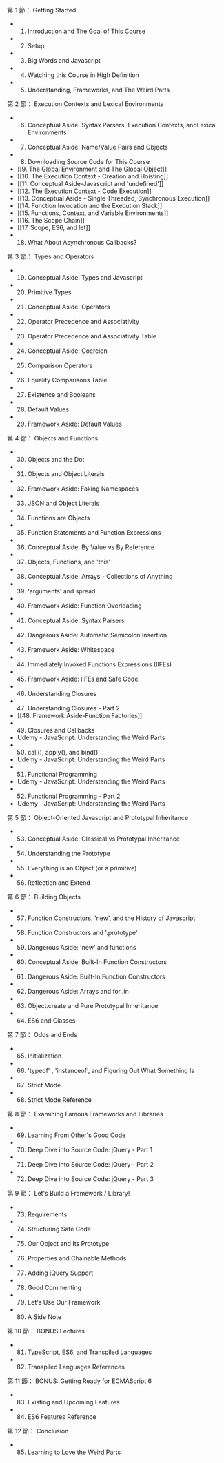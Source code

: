 
第 1 節： Getting Started
- 1. Introduction and The Goal of This Course
- 2. Setup
- 3. Big Words and Javascript
- 4. Watching this Course in High Definition
- 5. Understanding, Frameworks, and The Weird Parts

第 2 節： Execution Contexts and Lexical Environments
- 6. Conceptual Aside: Syntax Parsers, Execution Contexts, andLexical Environments
- 7. Conceptual Aside: Name/Value Pairs and Objects
- 8. Downloading Source Code for This Course
- [[9. The Global Environment and The Global Object]]
- [[10. The Execution Context - Creation and Hoisting]]
- [[11. Conceptual Aside-Javascript and 'undefined']]
- [[12. The Execution Context - Code Execution]]
- [[13. Conceptual Aside - Single Threaded, Synchronous Execution]]
- [[14. Function Invocation and the Execution Stack]]
- [[15. Functions, Context, and Variable Environments]]
- [[16. The Scope Chain]]
- [[17. Scope, ES6, and let]]
- 18. What About Asynchronous Callbacks?

第 3 節： Types and Operators
- 19. Conceptual Aside: Types and Javascript
- 20. Primitive Types
- 21. Conceptual Aside: Operators
- 22. Operator Precedence and Associativity
- 23. Operator Precedence and Associativity Table
- 24. Conceptual Aside: Coercion
- 25. Comparison Operators
- 26. Equality Comparisons Table
- 27. Existence and Booleans
- 28. Default Values
- 29. Framework Aside: Default Values

第 4 節： Objects and Functions
- 30. Objects and the Dot
- 31. Objects and Object Literals
- 32. Framework Aside: Faking Namespaces
- 33. JSON and Object Literals
- 34. Functions are Objects
- 35. Function Statements and Function Expressions
- 36. Conceptual Aside: By Value vs By Reference
- 37. Objects, Functions, and 'this'
- 38. Conceptual Aside: Arrays - Collections of Anything
- 39. 'arguments' and spread
- 40. Framework Aside: Function Overloading
- 41. Conceptual Aside: Syntax Parsers
- 42. Dangerous Aside: Automatic Semicolon Insertion
- 43. Framework Aside: Whitespace
- 44. Immediately Invoked Functions Expressions (IIFEs)
- 45. Framework Aside: IIFEs and Safe Code
- 46. Understanding Closures
- 47. Understanding Closures - Part 2
- [[48. Framework Aside-Function Factories]]
- 49. Closures and Callbacks
- Udemy - JavaScript: Understanding the Weird Parts
- 50. call(), apply(), and bind()
- Udemy - JavaScript: Understanding the Weird Parts
- 51. Functional Programming
- Udemy - JavaScript: Understanding the Weird Parts
- 52. Functional Programming - Part 2
- Udemy - JavaScript: Understanding the Weird Parts

第 5 節： Object-Oriented Javascript and Prototypal
Inheritance
- 53. Conceptual Aside: Classical vs Prototypal Inheritance
- 54. Understanding the Prototype
- 55. Everything is an Object (or a primitive)
- 56. Reflection and Extend

第 6 節： Building Objects
- 57. Function Constructors, 'new', and the History of Javascript
- 58. Function Constructors and '.prototype'
- 59. Dangerous Aside: 'new' and functions
- 60. Conceptual Aside: Built-In Function Constructors
- 61. Dangerous Aside: Built-In Function Constructors
- 62. Dangerous Aside: Arrays and for..in
- 63. Object.create and Pure Prototypal Inheritance
- 64. ES6 and Classes

第 7 節： Odds and Ends
- 65. Initialization
- 66. 'typeof' , 'instanceof', and Figuring Out What Something Is
- 67. Strict Mode
- 68. Strict Mode Reference

第 8 節： Examining Famous Frameworks and Libraries
- 69. Learning From Other's Good Code
- 70. Deep Dive into Source Code: jQuery - Part 1
- 71. Deep Dive into Source Code: jQuery - Part 2
- 72. Deep Dive into Source Code: jQuery - Part 3

第 9 節： Let's Build a Framework / Library!
- 73. Requirements
- 74. Structuring Safe Code
- 75. Our Object and Its Prototype
- 76. Properties and Chainable Methods
- 77. Adding jQuery Support
- 78. Good Commenting
- 79. Let's Use Our Framework
- 80. A Side Note

第 10 節： BONUS Lectures
- 81. TypeScript, ES6, and Transpiled Languages
- 82. Transpiled Languages References

第 11 節： BONUS: Getting Ready for ECMAScript 6
- 83. Existing and Upcoming Features
- 84. ES6 Features Reference

第 12 節： Conclusion
- 85. Learning to Love the Weird Parts
